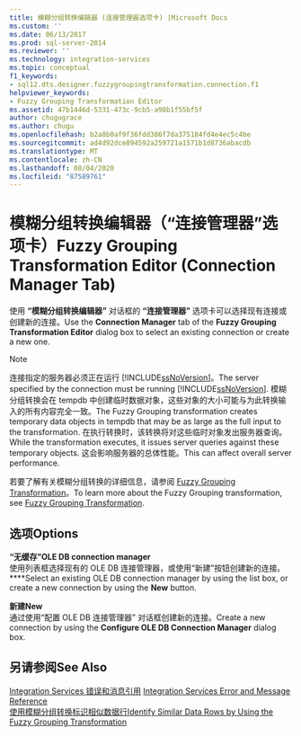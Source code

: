 ```yaml
---
title: 模糊分组转换编辑器 (连接管理器选项卡) |Microsoft Docs
ms.custom: ''
ms.date: 06/13/2017
ms.prod: sql-server-2014
ms.reviewer: ''
ms.technology: integration-services
ms.topic: conceptual
f1_keywords:
- sql12.dts.designer.fuzzygroupingtransformation.connection.f1
helpviewer_keywords:
- Fuzzy Grouping Transformation Editor
ms.assetid: 47b1446d-5331-473c-9cb5-a98b1f55bf5f
author: chugugrace
ms.author: chugu
ms.openlocfilehash: b2a8b0af9f36fdd386f7da375184fd4e4ec5c4be
ms.sourcegitcommit: ad4d92dce894592a259721a1571b1d8736abacdb
ms.translationtype: MT
ms.contentlocale: zh-CN
ms.lasthandoff: 08/04/2020
ms.locfileid: "87589761"
---
```

# <a name="fuzzy-grouping-transformation-editor-connection-manager-tab"></a><span data-ttu-id="56f57-102">模糊分组转换编辑器（“连接管理器”选项卡）</span><span class="sxs-lookup"><span data-stu-id="56f57-102">Fuzzy Grouping Transformation Editor (Connection Manager Tab)</span></span>
  <span data-ttu-id="56f57-103">使用 **“模糊分组转换编辑器”** 对话框的 **“连接管理器”** 选项卡可以选择现有连接或创建新的连接。</span><span class="sxs-lookup"><span data-stu-id="56f57-103">Use the **Connection Manager** tab of the **Fuzzy Grouping Transformation Editor** dialog box to select an existing connection or create a new one.</span></span>  
  
> [!NOTE]  
>  <span data-ttu-id="56f57-104">连接指定的服务器必须正在运行 [!INCLUDE[ssNoVersion](../includes/ssnoversion-md.md)]。</span><span class="sxs-lookup"><span data-stu-id="56f57-104">The server specified by the connection must be running [!INCLUDE[ssNoVersion](../includes/ssnoversion-md.md)].</span></span> <span data-ttu-id="56f57-105">模糊分组转换会在 tempdb 中创建临时数据对象，这些对象的大小可能与为此转换输入的所有内容完全一致。</span><span class="sxs-lookup"><span data-stu-id="56f57-105">The Fuzzy Grouping transformation creates temporary data objects in tempdb that may be as large as the full input to the transformation.</span></span> <span data-ttu-id="56f57-106">在执行转换时，该转换将对这些临时对象发出服务器查询。</span><span class="sxs-lookup"><span data-stu-id="56f57-106">While the transformation executes, it issues server queries against these temporary objects.</span></span> <span data-ttu-id="56f57-107">这会影响服务器的总体性能。</span><span class="sxs-lookup"><span data-stu-id="56f57-107">This can affect overall server performance.</span></span>  
  
 <span data-ttu-id="56f57-108">若要了解有关模糊分组转换的详细信息，请参阅 [Fuzzy Grouping Transformation](data-flow/transformations/fuzzy-grouping-transformation.md)。</span><span class="sxs-lookup"><span data-stu-id="56f57-108">To learn more about the Fuzzy Grouping transformation, see [Fuzzy Grouping Transformation](data-flow/transformations/fuzzy-grouping-transformation.md).</span></span>  
  
## <a name="options"></a><span data-ttu-id="56f57-109">选项</span><span class="sxs-lookup"><span data-stu-id="56f57-109">Options</span></span>  
 <span data-ttu-id="56f57-110">**“无缓存”**</span><span class="sxs-lookup"><span data-stu-id="56f57-110">**OLE DB connection manager**</span></span>  
 <span data-ttu-id="56f57-111">使用列表框选择现有的 OLE DB 连接管理器，或使用“新建”按钮创建新的连接。\*\*\*\*</span><span class="sxs-lookup"><span data-stu-id="56f57-111">Select an existing OLE DB connection manager by using the list box, or create a new connection by using the **New** button.</span></span>  
  
 <span data-ttu-id="56f57-112">**新建**</span><span class="sxs-lookup"><span data-stu-id="56f57-112">**New**</span></span>  
 <span data-ttu-id="56f57-113">通过使用“配置 OLE DB 连接管理器”  对话框创建新的连接。</span><span class="sxs-lookup"><span data-stu-id="56f57-113">Create a new connection by using the **Configure OLE DB Connection Manager** dialog box.</span></span>  
  
## <a name="see-also"></a><span data-ttu-id="56f57-114">另请参阅</span><span class="sxs-lookup"><span data-stu-id="56f57-114">See Also</span></span>  
 <span data-ttu-id="56f57-115">[Integration Services 错误和消息引用](../../2014/integration-services/integration-services-error-and-message-reference.md) </span><span class="sxs-lookup"><span data-stu-id="56f57-115">[Integration Services Error and Message Reference](../../2014/integration-services/integration-services-error-and-message-reference.md) </span></span>  
 [<span data-ttu-id="56f57-116">使用模糊分组转换标识相似数据行</span><span class="sxs-lookup"><span data-stu-id="56f57-116">Identify Similar Data Rows by Using the Fuzzy Grouping Transformation</span></span>](data-flow/transformations/identify-similar-data-rows-by-using-the-fuzzy-grouping-transformation.md)  
  
  
